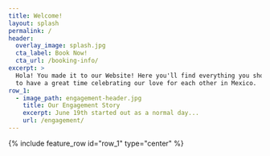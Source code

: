 ```yaml
---
title: Welcome!
layout: splash
permalink: /
header:
  overlay_image: splash.jpg
  cta_label: Book Now!
  cta_url: /booking-info/
excerpt: >
  Hola! You made it to our Website! Here you'll find everything you should need
  to have a great time celebrating our love for each other in Mexico.
row_1:
  - image_path: engagement-header.jpg
    title: Our Engagement Story
    excerpt: June 19th started out as a normal day...
    url: /engagement/
---
```


{% include feature_row id="row_1" type="center" %}

